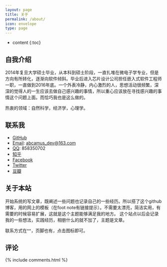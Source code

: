 ```yaml
---
layout: page
title: 关于
permalink: /about/
icon: envelope
type: page
---
```


* content
{:toc}

## 自我介绍

2014年复旦大学硕士毕业，从本科到硕士阶段，一直扎堆在微电子学专业，但是方向有所转化，逐渐向软件倾斜。毕业后进入芯片设计公司担任嵌入式软件工程师一职，一直做到2016年底。一个外表冷静，内心激烈的人，思想活动很频繁，深深的觉得人的一生应该去做自己感兴趣的事情，所以重心应该放在寻找感兴趣的事情这个问题上面。而恰巧我也是这么做的。

热衷的领域：自然科学，经济学，心理学。

## 联系我

* [GitHub]()
* [Email](): abcamus_dev@163.com
* [QQ](): 858350702
* [知乎]()
* [Facebook]()
* [Twitter]()
* [豆瓣]()

## 关于本站

开始系统的写文章，既阐述一些问题也记录自己的一些经历。所以搭了这个github博客，用的网上的模板（在foot note有链接提示）。不需要太漂亮，简洁实用，有需要的时候容易扩展，这就是这个主题能够满足我的地方。
这个站点以后会记录我的一些想法，实践经历，相册什么的就不加了，主题是文章。

联系方式在^^，页脚也有，点击图标即可。

## 评论

{% include comments.html %}
